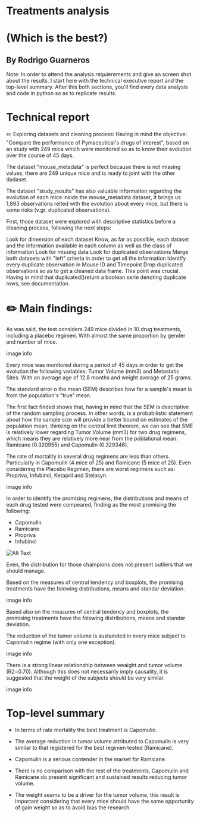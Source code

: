 # Treatments analysis 
# (Which is the best?)

## By Rodrigo Guarneros

Note: In order to attend the analysis requierements and give an screen shot about the results. I start here with the technical executive report and the top-level summary. After this both sections, you'll find every data analysis and code in python so as to replicate results.

# Technical report
✏️ Exploring datasets and cleaning process:
Having in mind the objective: "Compare the performance of Pymaceutical's drugs of interest", based on an study with 249 mice which were monitored so as to know their evolution over the course of 45 days.

The dataset "mouse_metadata" is perfect because there is not missing values, there are 249 unique mice and is ready to joint with the other dadaset.

The dataset "study_results" has also valuable information regarding the evolution of each mice inside the mouse_metadata dataset, it brings us 1,893 observations relted with the evolution about every mice, but there is some risks (v.gr. duplicated observations).

First, those dataset were explored with descriptive statistics before a cleaning process, following the next steps:

Look for dimension of each dataset
Know, as far as possible, each dataset and the information available in each column as well as the class of information
Look for missing data
Look for duplicated observations
Merge both datasets with "left" criteria in order to get all the information
Identify every duplicate observation in Mouse ID and Timepoint
Drop duplicated observations so as to get a cleaned data frame. This point was crucial. Having in mind that duplicated()return a boolean serie denoting duplicate rows, see documentation.

# ✏️ Main findings:
As was said, the test considers 249 mice divided in 10 drug treatments, including a placebo regimen. With almost the same proportion by gender and number of mice.

image info

Every mice was monitored during a period of 45 days in order to get the evolution the following variables: Tumor Volume (mm3) and Metastatic Sites. With an average age of 12.8 months and weight average of 25 grams.

The standard error o the mean (SEM) describes how far a sample's mean is from the population's "true" mean.

The first fact finded shows that, having in mind that the SEM is descriptive of the random sampling process. In other words, is a probabilistic statement about how the sample size will provide a better bound on estimates of the population mean, thinking on the central limit theorem, we can see that SME is relatively lower regarding Tumor Volume (mm3) for two drug regimens, which means they are relatively more near from the poblational mean: Ramicane (0.320955) and Capomulin (0.329346).

The rate of mortality in several drug regimens are less than others. Particularly in Capomulin (4 mice of 25) and Ramicane (5 mice of 25). Even considering the Placebo Regimen, there are worst regimens such as: Propriva, Infubinol, Ketapril and Stelasyn.

image info

In order to identify the promising regimens, the distributions and means of each drug tested were compeared, finding as the most promising the following:
- Capomulin
- Ramicane
- Propriva
- Infubinol

![Alt Text](https://github.com/RodGuarneros/Pymaceuticals/RegimenComp.png)

Even, the distribution for those champions does not present outliers that we should manage.

Based on the measures of central tendency and boxplots, the promising treatments have the folowing distributions, means and standar deviation.

image info

Based also on the measures of central tendency and boxplots, the promising treatments have the folowing distributions, means and standar deviation.

The reduction of the tumor volume is sustainded in every mice subject to Capomulin regime (with only one exception).

image info

There is a strong linear relationship between weaight and tumor volume (R2=0.70). Although this does not necessarily imply causality, it is suggested that the weight of the subjects should be very similar.

image info

# Top-level summary

- In terms of rate mortality the best treatment is Capomulin.

- The average reduction in tumor volume attributed to Capomulin is very similar to that registered for the best regimen tested (Ramicane).

- Capomulin is a serious contender in the market for Ramicane.

- There is no comparison with the rest of the treatments, Capomulin and Ramicane do present significant and sustained results reducing tumor volume.

- The weight seems to be a driver for the tumor volume, this result is important considering that every mice should have the same opportunity of gain weight so as to avoid bias the research.


